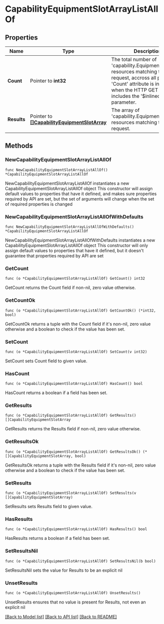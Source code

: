 # CapabilityEquipmentSlotArrayListAllOf

## Properties

Name | Type | Description | Notes
------------ | ------------- | ------------- | -------------
**Count** | Pointer to **int32** | The total number of &#39;capability.EquipmentSlotArray&#39; resources matching the request, accross all pages. The &#39;Count&#39; attribute is included when the HTTP GET request includes the &#39;$inlinecount&#39; parameter. | [optional] 
**Results** | Pointer to [**[]CapabilityEquipmentSlotArray**](CapabilityEquipmentSlotArray.md) | The array of &#39;capability.EquipmentSlotArray&#39; resources matching the request. | [optional] 

## Methods

### NewCapabilityEquipmentSlotArrayListAllOf

`func NewCapabilityEquipmentSlotArrayListAllOf() *CapabilityEquipmentSlotArrayListAllOf`

NewCapabilityEquipmentSlotArrayListAllOf instantiates a new CapabilityEquipmentSlotArrayListAllOf object
This constructor will assign default values to properties that have it defined,
and makes sure properties required by API are set, but the set of arguments
will change when the set of required properties is changed

### NewCapabilityEquipmentSlotArrayListAllOfWithDefaults

`func NewCapabilityEquipmentSlotArrayListAllOfWithDefaults() *CapabilityEquipmentSlotArrayListAllOf`

NewCapabilityEquipmentSlotArrayListAllOfWithDefaults instantiates a new CapabilityEquipmentSlotArrayListAllOf object
This constructor will only assign default values to properties that have it defined,
but it doesn't guarantee that properties required by API are set

### GetCount

`func (o *CapabilityEquipmentSlotArrayListAllOf) GetCount() int32`

GetCount returns the Count field if non-nil, zero value otherwise.

### GetCountOk

`func (o *CapabilityEquipmentSlotArrayListAllOf) GetCountOk() (*int32, bool)`

GetCountOk returns a tuple with the Count field if it's non-nil, zero value otherwise
and a boolean to check if the value has been set.

### SetCount

`func (o *CapabilityEquipmentSlotArrayListAllOf) SetCount(v int32)`

SetCount sets Count field to given value.

### HasCount

`func (o *CapabilityEquipmentSlotArrayListAllOf) HasCount() bool`

HasCount returns a boolean if a field has been set.

### GetResults

`func (o *CapabilityEquipmentSlotArrayListAllOf) GetResults() []CapabilityEquipmentSlotArray`

GetResults returns the Results field if non-nil, zero value otherwise.

### GetResultsOk

`func (o *CapabilityEquipmentSlotArrayListAllOf) GetResultsOk() (*[]CapabilityEquipmentSlotArray, bool)`

GetResultsOk returns a tuple with the Results field if it's non-nil, zero value otherwise
and a boolean to check if the value has been set.

### SetResults

`func (o *CapabilityEquipmentSlotArrayListAllOf) SetResults(v []CapabilityEquipmentSlotArray)`

SetResults sets Results field to given value.

### HasResults

`func (o *CapabilityEquipmentSlotArrayListAllOf) HasResults() bool`

HasResults returns a boolean if a field has been set.

### SetResultsNil

`func (o *CapabilityEquipmentSlotArrayListAllOf) SetResultsNil(b bool)`

 SetResultsNil sets the value for Results to be an explicit nil

### UnsetResults
`func (o *CapabilityEquipmentSlotArrayListAllOf) UnsetResults()`

UnsetResults ensures that no value is present for Results, not even an explicit nil

[[Back to Model list]](../README.md#documentation-for-models) [[Back to API list]](../README.md#documentation-for-api-endpoints) [[Back to README]](../README.md)


